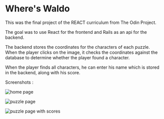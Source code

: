 # Where's Waldo 

This was the final project of the REACT curriculum from The Odin Project.

The goal was to use React for the frontend and Rails as an api for the backend. 

The backend stores the coordinates for the characters of each puzzle. When the player clicks on the image, it checks the coordinates against the database to determine whether the player found a character.

When the player finds all characters, he can enter his name which is stored in the backend, along with his score. 

Screenshots :

![home page](https://imgur.com/wzgj3LR.png)

![puzzle page](https://imgur.com/mcggsBf.png)

![puzzle page with scores](https://imgur.com/vquyL6b.png)
